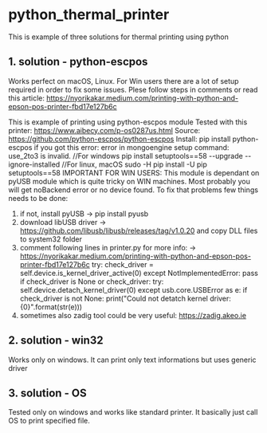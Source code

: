 # python_thermal_printer

This is example of three solutions for thermal printing using python

## 1. solution - python-escpos
Works perfect on macOS, Linux. For Win users there are a lot of setup required in order to fix some issues.
Plese follow steps in comments or read this article: https://nyorikakar.medium.com/printing-with-python-and-epson-pos-printer-fbd17e127b6c

This is example of printing using python-escpos module
Tested with this printer: https://www.aibecy.com/p-os0287us.html
Source: https://github.com/python-escpos/python-escpos
Install: pip install python-escpos
if you got this error:
    error in mongoengine setup command: use_2to3 is invalid.
    //For windows
    pip install setuptools==58 --upgrade --ignore-installed
    //For linux, macOS
    sudo -H pip install -U pip setuptools==58
IMPORTANT FOR WIN USERS:
This module is dependant on pyUSB module which is quite tricky
on WIN machines. Most probably you will get noBackend error or
no device found. To fix that problems few things needs to be done:
1. if not, install pyUSB -> pip install pyusb
2. download libUSB driver -> https://github.com/libusb/libusb/releases/tag/v1.0.20
    and copy DLL files to system32 folder
3. comment following lines in printer.py for more info:
    -> https://nyorikakar.medium.com/printing-with-python-and-epson-pos-printer-fbd17e127b6c
    try:
        check_driver = self.device.is_kernel_driver_active(0)
    except NotImplementedError:
        pass
    if check_driver is None or check_driver:
        try:
           self.device.detach_kernel_driver(0)
        except usb.core.USBError as e:
            if check_driver is not None:
                print("Could not detatch kernel driver: {0}".format(str(e)))
4. sometimes also zadig tool could be very useful: https://zadig.akeo.ie

## 2. solution - win32
Works only on windows. It can print only text informations but uses generic driver

## 3. solution - OS
Tested only on windows and works like standard printer. It basically just call OS to print specified file. 
